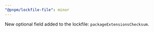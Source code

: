 ```yaml
---
"@pnpm/lockfile-file": minor
---
```


New optional field added to the lockfile: `packageExtensionsChecksum`.
